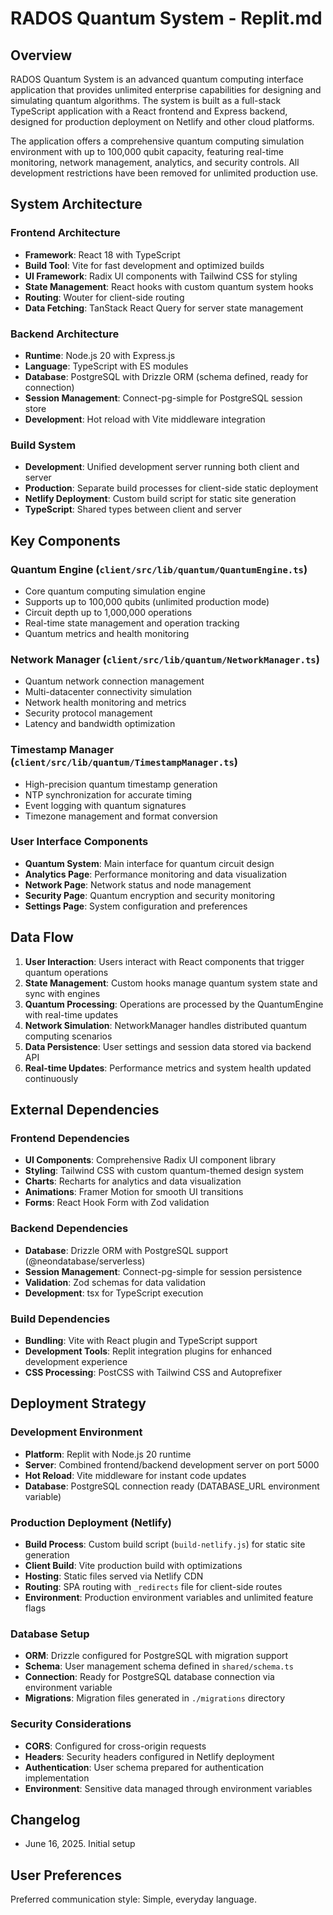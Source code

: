 # RADOS Quantum System - Replit.md

## Overview

RADOS Quantum System is an advanced quantum computing interface application that provides unlimited enterprise capabilities for designing and simulating quantum algorithms. The system is built as a full-stack TypeScript application with a React frontend and Express backend, designed for production deployment on Netlify and other cloud platforms.

The application offers a comprehensive quantum computing simulation environment with up to 100,000 qubit capacity, featuring real-time monitoring, network management, analytics, and security controls. All development restrictions have been removed for unlimited production use.

## System Architecture

### Frontend Architecture
- **Framework**: React 18 with TypeScript
- **Build Tool**: Vite for fast development and optimized builds
- **UI Framework**: Radix UI components with Tailwind CSS for styling
- **State Management**: React hooks with custom quantum system hooks
- **Routing**: Wouter for client-side routing
- **Data Fetching**: TanStack React Query for server state management

### Backend Architecture
- **Runtime**: Node.js 20 with Express.js
- **Language**: TypeScript with ES modules
- **Database**: PostgreSQL with Drizzle ORM (schema defined, ready for connection)
- **Session Management**: Connect-pg-simple for PostgreSQL session store
- **Development**: Hot reload with Vite middleware integration

### Build System
- **Development**: Unified development server running both client and server
- **Production**: Separate build processes for client-side static deployment
- **Netlify Deployment**: Custom build script for static site generation
- **TypeScript**: Shared types between client and server

## Key Components

### Quantum Engine (`client/src/lib/quantum/QuantumEngine.ts`)
- Core quantum computing simulation engine
- Supports up to 100,000 qubits (unlimited production mode)
- Circuit depth up to 1,000,000 operations
- Real-time state management and operation tracking
- Quantum metrics and health monitoring

### Network Manager (`client/src/lib/quantum/NetworkManager.ts`)
- Quantum network connection management
- Multi-datacenter connectivity simulation
- Network health monitoring and metrics
- Security protocol management
- Latency and bandwidth optimization

### Timestamp Manager (`client/src/lib/quantum/TimestampManager.ts`)
- High-precision quantum timestamp generation
- NTP synchronization for accurate timing
- Event logging with quantum signatures
- Timezone management and format conversion

### User Interface Components
- **Quantum System**: Main interface for quantum circuit design
- **Analytics Page**: Performance monitoring and data visualization
- **Network Page**: Network status and node management
- **Security Page**: Quantum encryption and security monitoring
- **Settings Page**: System configuration and preferences

## Data Flow

1. **User Interaction**: Users interact with React components that trigger quantum operations
2. **State Management**: Custom hooks manage quantum system state and sync with engines
3. **Quantum Processing**: Operations are processed by the QuantumEngine with real-time updates
4. **Network Simulation**: NetworkManager handles distributed quantum computing scenarios
5. **Data Persistence**: User settings and session data stored via backend API
6. **Real-time Updates**: Performance metrics and system health updated continuously

## External Dependencies

### Frontend Dependencies
- **UI Components**: Comprehensive Radix UI component library
- **Styling**: Tailwind CSS with custom quantum-themed design system
- **Charts**: Recharts for analytics and data visualization
- **Animations**: Framer Motion for smooth UI transitions
- **Forms**: React Hook Form with Zod validation

### Backend Dependencies
- **Database**: Drizzle ORM with PostgreSQL support (@neondatabase/serverless)
- **Session Management**: Connect-pg-simple for session persistence
- **Validation**: Zod schemas for data validation
- **Development**: tsx for TypeScript execution

### Build Dependencies
- **Bundling**: Vite with React plugin and TypeScript support
- **Development Tools**: Replit integration plugins for enhanced development experience
- **CSS Processing**: PostCSS with Tailwind CSS and Autoprefixer

## Deployment Strategy

### Development Environment
- **Platform**: Replit with Node.js 20 runtime
- **Server**: Combined frontend/backend development server on port 5000
- **Hot Reload**: Vite middleware for instant code updates
- **Database**: PostgreSQL connection ready (DATABASE_URL environment variable)

### Production Deployment (Netlify)
- **Build Process**: Custom build script (`build-netlify.js`) for static site generation
- **Client Build**: Vite production build with optimizations
- **Hosting**: Static files served via Netlify CDN
- **Routing**: SPA routing with `_redirects` file for client-side routes
- **Environment**: Production environment variables and unlimited feature flags

### Database Setup
- **ORM**: Drizzle configured for PostgreSQL with migration support
- **Schema**: User management schema defined in `shared/schema.ts`
- **Connection**: Ready for PostgreSQL database connection via environment variable
- **Migrations**: Migration files generated in `./migrations` directory

### Security Considerations
- **CORS**: Configured for cross-origin requests
- **Headers**: Security headers configured in Netlify deployment
- **Authentication**: User schema prepared for authentication implementation
- **Environment**: Sensitive data managed through environment variables

## Changelog

- June 16, 2025. Initial setup

## User Preferences

Preferred communication style: Simple, everyday language.